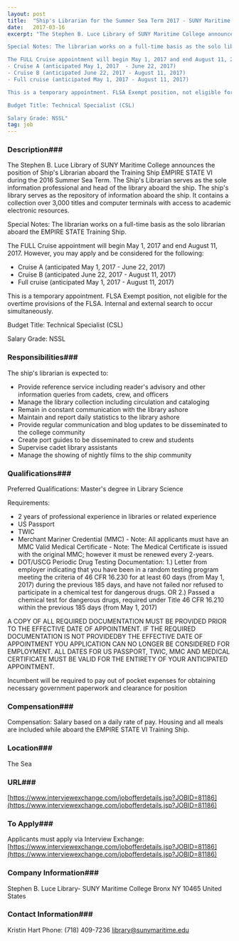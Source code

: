 ```yaml
---
layout: post
title:  "Ship's Librarian for the Summer Sea Term 2017 - SUNY Maritime College"
date:   2017-03-16
excerpt: "The Stephen B. Luce Library of SUNY Maritime College announces the position of Ship's Librarian aboard the Training Ship EMPIRE STATE VI during the 2016 Summer Sea Term.  The Ship's Librarian serves as the sole information professional and head of the library aboard the ship.  The ship's library serves as the repository of information aboard the ship.  It contains a collection over 3,000 titles and computer terminals with access to academic electronic resources.

Special Notes: The librarian works on a full-time basis as the solo librarian aboard the EMPIRE STATE Training Ship. 

The FULL Cruise appointment will begin May 1, 2017 and end August 11, 2017. However, you may apply and be considered for the following:
- Cruise A (anticipated May 1, 2017  - June 22, 2017)
- Cruise B (anticipated June 22, 2017 - August 11, 2017)
- Full cruise (anticipated May 1, 2017 - August 11, 2017) 

This is a temporary appointment. FLSA Exempt position, not eligible for the overtime provisions of the FLSA. Internal and external search to occur simultaneously.

Budget Title: Technical Specialist (CSL)

Salary Grade: NSSL"
tag: job
---
```


### Description###

The Stephen B. Luce Library of SUNY Maritime College announces the position of Ship's Librarian aboard the Training Ship EMPIRE STATE VI during the 2016 Summer Sea Term.  The Ship's Librarian serves as the sole information professional and head of the library aboard the ship.  The ship's library serves as the repository of information aboard the ship.  It contains a collection over 3,000 titles and computer terminals with access to academic electronic resources.

Special Notes: The librarian works on a full-time basis as the solo librarian aboard the EMPIRE STATE Training Ship. 

The FULL Cruise appointment will begin May 1, 2017 and end August 11, 2017. However, you may apply and be considered for the following:
- Cruise A (anticipated May 1, 2017  - June 22, 2017)
- Cruise B (anticipated June 22, 2017 - August 11, 2017)
- Full cruise (anticipated May 1, 2017 - August 11, 2017) 

This is a temporary appointment. FLSA Exempt position, not eligible for the overtime provisions of the FLSA. Internal and external search to occur simultaneously.

Budget Title: Technical Specialist (CSL)

Salary Grade: NSSL


### Responsibilities###

The ship's librarian is expected to:
- Provide reference service including reader's advisory and other information queries from cadets, crew, and officers
- Manage the library collection including circulation and cataloging
- Remain in constant communication with the library ashore
- Maintain and report daily statistics to the library ashore
- Provide regular communication and blog updates to be disseminated to the college community
- Create port guides to be disseminated to crew and students
- Supervise cadet library assistants
- Manage the showing of nightly films to the ship community


### Qualifications###

Preferred Qualifications:
Master's degree in Library Science

Requirements:
- 2 years of professional experience in libraries or related experience
- US Passport
- TWIC
- Merchant Mariner Credential (MMC) - Note: All applicants must have an MMC
Valid Medical Certificate - Note: The Medical Certificate is issued with the original MMC; however it must be renewed every 2-years.
- DOT/USCG Periodic Drug Testing Documentation: 
1.) Letter from employer indicating that you have been in a random testing program meeting the criteria of 46 CFR 16.230 for at least 60 days (from May 1, 2017) during the previous 185 days, and have not failed nor refused to participate in a chemical test for dangerous drugs. 
OR
2.) Passed a chemical test for dangerous drugs, required under Title 46 CFR 16.210 within the previous 185 days (from May 1, 2017)

A COPY OF ALL REQUIRED DOCUMENTATION MUST BE PROVIDED PRIOR TO THE EFFECTIVE DATE OF APPOINTMENT. IF THE REQUIRED DOCUMENTATION IS NOT PROVIDEDBY THE EFFECTIVE DATE OF APPOINTMENT YOU APPLICATION CAN NO LONGER BE CONSIDERED FOR EMPLOYMENT.  ALL DATES FOR US PASSPORT, TWIC, MMC AND MEDICAL CERTIFICATE MUST BE VALID FOR THE ENTIRETY OF YOUR ANTICIPATED APPOINTMENT.

Incumbent will be required to pay out of pocket expenses for obtaining necessary government paperwork and clearance for position


### Compensation###

Compensation: Salary based on a daily rate of pay. Housing and all meals are included while aboard the EMPIRE STATE VI Training Ship.


### Location###

The Sea


### URL###

[https://www.interviewexchange.com/jobofferdetails.jsp?JOBID=81186](https://www.interviewexchange.com/jobofferdetails.jsp?JOBID=81186)

### To Apply###

Applicants must apply via Interview Exchange: [https://www.interviewexchange.com/jobofferdetails.jsp?JOBID=81186](https://www.interviewexchange.com/jobofferdetails.jsp?JOBID=81186)


### Company Information###

Stephen B. Luce Library- SUNY Maritime College
Bronx NY 10465
United States


### Contact Information###

Kristin Hart
Phone: (718) 409-7236
library@sunymaritime.edu



